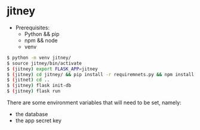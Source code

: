 # jitney

* Prerequisites:
	- Python && pip
	- npm && node
	- venv


```bash
$ python -m venv jitney/
$ source jitney/bin/activate
$ (jitney) export FLASK_APP=jitney
$ (jitney) cd jitney/ && pip install -r requiremnets.py && npm install && npm run build
$ (jitnet) cd ..
$ (jitney) flask init-db
$ (jitney) flask run
```

There are some environment variables that will need to be set, namely:

- the database
- the app secret key

